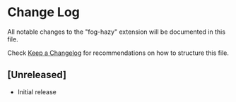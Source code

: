 # Change Log

All notable changes to the "fog-hazy" extension will be documented in this file.

Check [Keep a Changelog](http://keepachangelog.com/) for recommendations on how to structure this file.

## [Unreleased]

- Initial release
